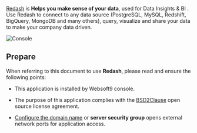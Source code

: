 [Redash](https://redash.io/) is **Helps you make sense of your data**, used for Data Insights & BI . Use Redash to connect to any data source (PostgreSQL, MySQL, Redshift, BigQuery, MongoDB and many others), query, visualize and share your data to make your company data driven.


![Console](https://libs.websoft9.com/Websoft9/DocsPicture/zh/redash/redash-gui-websoft9.png)


## Prepare

When referring to this document to use **Redash**, please read and ensure the following points:

- This application is installed by Websoft9 console.

- The purpose of this application complies with the [BSD2Clause](https://opensource.org/licenses/BSD-2-Clause) open source license agreement.

- [Configure the domain name](./domain-set) or **server security group** opens external network ports for application access.